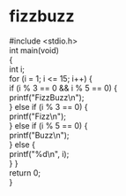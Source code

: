 # fizzbuzz

#include <stdio.h>  
int main(void)  
{  
    int i;  
    for (i = 1; i <= 15; i++) {  
        if (i % 3 == 0 && i % 5 == 0) {  
            printf("FizzBuzz\n");  
        } else if (i % 3 == 0) {  
            printf("Fizz\n");  
        } else if (i % 5 == 0) {  
            printf("Buzz\n");  
        } else {  
            printf("%d\n", i);  
        }
    }  
    return 0;  
}
